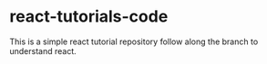# react-tutorials-code
This is a simple react tutorial repository follow along the branch to understand react.
